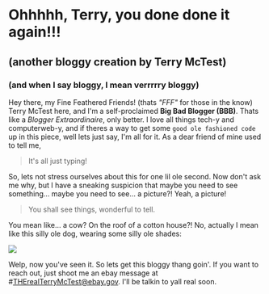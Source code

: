# Ohhhhh, Terry, you done done it again!!!
## (another bloggy creation by Terry McTest)  
### (and when I say bloggy, I mean verrrrry bloggy)
  
  
Hey there, my Fine Feathered Friends! (thats _"FFF"_ for those in the know)  Terry McTest here, and I'm a self-proclaimed **Big Bad Blogger (BBB)**.  Thats like a *Blogger Extraordinaire*, only better.  I love all things tech-y and computerweb-y, and if theres a way to get some `good ole fashioned code` up in this piece, well lets just say, I'm all for it.  As a dear friend of mine used to tell me,  
>It's all just typing!  

So, lets not stress ourselves about this for one lil ole second.  Now don't ask me why, but I have a sneaking suspicion that maybe you need to see something... maybe you need to see... a picture?!  Yeah, a picture!  
>You shall see things, wonderful to tell.

You mean like...  a cow?  On the roof of a cotton house?!  No, actually I mean like this silly ole dog, wearing some silly ole shades:  

 ![](/../main/20230830_183803.jpg)  

Welp, now you've seen it.  So lets get this bloggy thang goin'.  If you want to reach out, just shoot me an ebay message at #THErealTerryMcTest@ebay.gov.  I'll be talkin to yall real soon.
